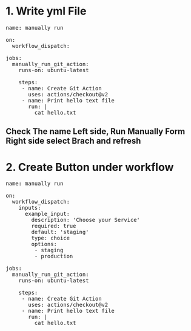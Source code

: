 # 1. Write yml File 
<pre>
name: manually run

on:
  workflow_dispatch:

jobs:
  manually_run_git_action:
    runs-on: ubuntu-latest

    steps:
     - name: Create Git Action
       uses: actions/checkout@v2
     - name: Print hello text file
       run: |
         cat hello.txt
</pre>
## Check The name Left side, Run Manually Form Right side select Brach and refresh

# 2. Create Button under workflow 
<pre>
name: manually run

on:
  workflow_dispatch:
    inputs:
      example_input:
        description: 'Choose your Service'
        required: true
        default: 'staging'
        type: choice
        options:
         - staging
         - production

jobs:
  manually_run_git_action:
    runs-on: ubuntu-latest

    steps:
     - name: Create Git Action
       uses: actions/checkout@v2
     - name: Print hello text file
       run: |
         cat hello.txt

  
  
</pre>
